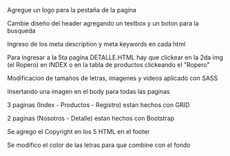 Agregue un logo para la pestaña de la pagina

Cambie diseño del header agregando un textbox y un boton para la busqueda

Ingreso de los meta description y meta keywords en cada html

Para ingresar a la 5ta pagina DETALLE.HTML hay que clickear en la 2da img (el Ropero) en INDEX o en la tabla de productos clickeando el "Ropero"

Modificacion de tamaños de letras, imagenes y videos aplicado con SASS

Insertando una imagen en el body para todas las paginas

3 paginas (Index - Productos - Registro) estan hechos con GRID

2 paginas (Nosotros - Detalle) estan hechos con Bootstrap

Se agrego el Copyright en los 5 HTML en el footer

Se modifico el color de las letras para que combine con el fondo 
